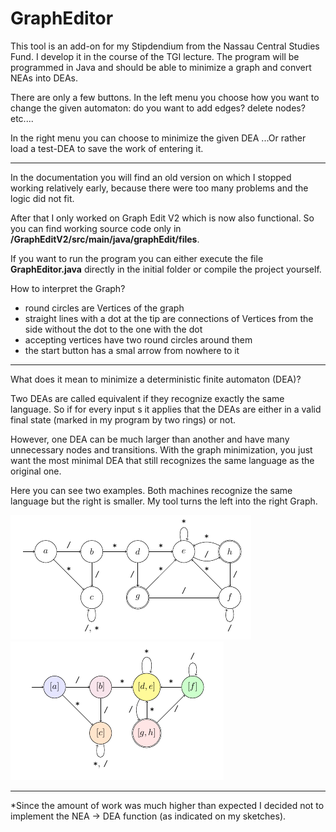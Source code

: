 # GraphEditor

This tool is an add-on for my Stipdendium from the Nassau Central Studies Fund. I develop it in the course of the TGI lecture. The program will be programmed in Java and should be able to minimize a graph and convert NEAs into DEAs.

There are only a few buttons. In the left menu you choose how you want to change the given automaton: do you want to add edges? delete nodes? etc....

In the right menu you can choose to minimize the given DEA ...Or rather load a test-DEA to save the work of entering it.

-------------------------------------------------------------

In the documentation you will find an old version on which I stopped working relatively early, because there were too many problems and the logic did not fit.

After that I only worked on Graph Edit V2 which is now also functional.
So you can find working source code only in **/GraphEditV2/src/main/java/graphEdit/files**.

If you want to run the program you can either execute the file **GraphEditor.java** directly in the initial folder or compile the project yourself.

How to interpret the Graph?
* round circles are Vertices of the graph
* straight lines with a dot at the tip are connections of Vertices from the side without the dot to the one with the dot
* accepting vertices have two round circles around them
* the start button has a smal arrow from nowhere to it

--------------------------------------------------------------

What does it mean to minimize a deterministic finite automaton (DEA)?

Two DEAs are called equivalent if they recognize exactly the same language. So if for every input s it applies that the DEAs are either in a valid final state (marked in my program by two rings) or not.

However, one DEA can be much larger than another and have many unnecessary nodes and transitions. With the graph minimization, you just want the most minimal DEA that still recognizes the same language as the original one.

Here you can see two examples. Both machines recognize the same language but the right is smaller. My tool turns the left into the right Graph.

![not minimized](https://github.com/SamuelBorn/GraphEditor/blob/main/Images/not_minimized.png)
![minimized](https://github.com/SamuelBorn/GraphEditor/blob/main/Images/minimized.png)





-------------------------------------------------------------

*Since the amount of work was much higher than expected I decided not to implement the NEA -> DEA function (as indicated on my sketches).
